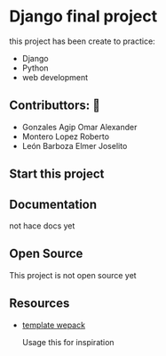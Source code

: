 # Django final project

this project has been create to practice:

- Django
- Python
- web development

## Contributtors: 💯

- Gonzales Agip Omar Alexander
- Montero Lopez Roberto
- León Barboza Elmer Joselito

## Start this project

## Documentation

not hace docs yet

## Open Source

This project is not open source yet

## Resources

- [template wepack](https://github.com/fceruti/django-starter-project)

  Usage this for inspiration
